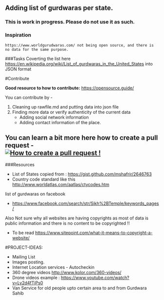 ## Adding list of gurdwaras per state.

### This is work in progress. Please do not use it as such.

### Inspiration
    https://www.worldgurudwaras.com/ not being open source, and there is no data for the same purpose.

###Tasks
    Coverting the list here https://en.wikipedia.org/wiki/List_of_gurdwaras_in_the_United_States into JSON format


#Contribute

**Good resource to how to contribute:** 
    https://opensource.guide/

You can contribute by -   
1. Cleaning up rawfile.md and putting data into json file  
2. Finding more data or verify authenticity of the current data  
    - Adding social network information  
    - Adding contact information of the place.  
  
You can learn a bit more here how to create a pull request -   
[![How to create a pull request !](https://j.gifs.com/zmNGly@large.gif)](https://www.youtube.com/watch?v=G1I3HF4YWEw)
---


###Resources
- List of States copied from : https://gist.github.com/mshafrir/2646763
- Country code standard like this http://www.worldatlas.com/aatlas/ctycodes.htm

list of gurdwaras on facebook  
-   https://www.facebook.com/search/str/Sikh%2BTemple/keywords_pages/  


Also Not sure why all websites are having copyrights as most of data is public information and there is no content to be copyrighted !!  
- To be read https://www.sitepoint.com/what-it-means-to-copyright-a-website/

#PROJECT-IDEAS:
- Mailing List
- Images posting.
- Internet Location services - Autocheckin
- 360 degree videos http://www.kolor.com/360-videos/
- Drone videos example : https://www.youtube.com/watch?v=Ly2d4fTjPs0
- Van Service for old people upto certain area to and from Gurdwara Sahib

